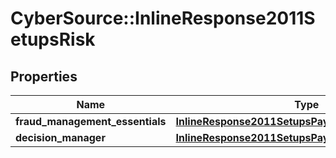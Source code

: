 # CyberSource::InlineResponse2011SetupsRisk

## Properties
Name | Type | Description | Notes
------------ | ------------- | ------------- | -------------
**fraud_management_essentials** | [**InlineResponse2011SetupsPaymentsCardProcessing**](InlineResponse2011SetupsPaymentsCardProcessing.md) |  | [optional] 
**decision_manager** | [**InlineResponse2011SetupsPaymentsCardProcessing**](InlineResponse2011SetupsPaymentsCardProcessing.md) |  | [optional] 


